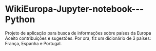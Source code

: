 # WikiEuropa-Jupyter-notebook---Python
Projeto de aplicação para busca de informações sobre países da Europa
Aceito contribuições e sugestões. Por ora, fiz um dicionário de 3 países: França, Espanha e Portugal.
